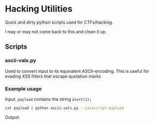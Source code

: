 # Hacking Utilities

Quick and dirty python scripts used for CTFs/hacking.

I may or may not come back to this and clean it up.

## Scripts

### ascii-vals.py

Used to convert input to its equivalent ASCII-encoding.
This is useful for evading XSS filters that escape quotation marks

### Example usage

Input. `payload` contains the string `alert(1);`

```bash
cat payload | python ascii-vals.py --javascript-payload
```

Output:

<script>eval(String.fromCharCode(97, 108, 101, 114, 116, 40, 49, 41, 59))</script>

